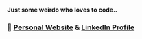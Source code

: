 #### Just some weirdo who loves to code..

### 🔗 <a href="https://jaqubm.dev/" target="_blank" style="color: inherit;">Personal Website</a> & <a href="https://www.linkedin.com/in/jaqubm/" target="_blank" style="color: inherit;">LinkedIn Profile</a>
